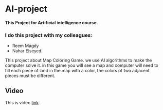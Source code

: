 # AI-project

#### This Project for Artificial intelligence course.

### I do this project with my colleagues:
- Reem Magdy 
- Nahar Elseyed.

This project about Map Coloring Game.
we use AI algorithms to make the computer solve it.
in this game you will see a map and computer will need to fill each piece of land in the map with a color, 
the colors of two adjacent pieces must be different.
## Video
This is video [link](https://drive.google.com/file/d/1PdaSOAU0MiwB-IwR-98AgmBcDNoM3vgi/view?usp=share_link ).


